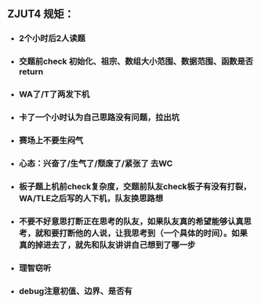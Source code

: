 ## ZJUT4   规矩：



- ### 2个小时后2人读题


- ### 交题前check 初始化、祖宗、数组大小范围、数据范围、函数是否return

  

- ### WA了/T了两发下机

  

- ### 卡了一个小时认为自己思路没有问题，拉出坑

  

- ### 赛场上不要生闷气

  

- ### 心态：兴奋了/生气了/颓废了/紧张了 去WC

  

- ### 板子题上机前check复杂度，交题前队友check板子有没有打裂，WA/TLE之后写的人下机，队友换思路想


- ### 不要不好意思打断正在思考的队友，如果队友真的希望能够认真思考，就和要打断他的人说，让我思考到（一个具体的时间）。如果真的掉进去了，就先和队友讲讲自己想到了哪一步

  

- ### 理智窃听

- ### debug注意初值、边界、是否有